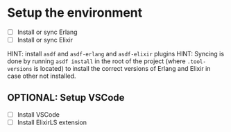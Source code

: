 # Setup the environment

- [ ] Install or sync Erlang
- [ ] Install or sync Elixir

HINT: install `asdf` and `asdf-erlang` and `asdf-elixir` plugins
HINT: Syncing is done by running `asdf install` in the root of the project (where `.tool-versions` is located) to install the correct versions of Erlang and Elixir in case other not installed.

## OPTIONAL: Setup VSCode

- [ ] Install VSCode
- [ ] Install ElixirLS extension
